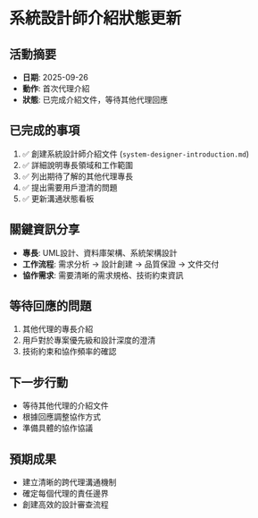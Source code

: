 # 系統設計師介紹狀態更新

## 活動摘要
- **日期**: 2025-09-26
- **動作**: 首次代理介紹
- **狀態**: 已完成介紹文件，等待其他代理回應

## 已完成的事項
1. ✅ 創建系統設計師介紹文件 (`system-designer-introduction.md`)
2. ✅ 詳細說明專長領域和工作範圍
3. ✅ 列出期待了解的其他代理專長
4. ✅ 提出需要用戶澄清的問題
5. ✅ 更新溝通狀態看板

## 關鍵資訊分享
- **專長**: UML設計、資料庫架構、系統架構設計
- **工作流程**: 需求分析 → 設計創建 → 品質保證 → 文件交付
- **協作需求**: 需要清晰的需求規格、技術約束資訊

## 等待回應的問題
1. 其他代理的專長介紹
2. 用戶對於專案優先級和設計深度的澄清
3. 技術約束和協作頻率的確認

## 下一步行動
- 等待其他代理的介紹文件
- 根據回應調整協作方式
- 準備具體的協作協議

## 預期成果
- 建立清晰的跨代理溝通機制
- 確定每個代理的責任邊界
- 創建高效的設計審查流程